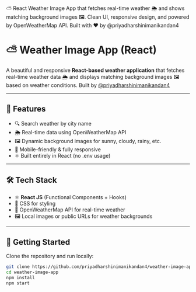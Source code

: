 ⛅ React Weather Image App that fetches real-time weather 🌦️ and shows matching background images 🖼️. Clean UI, responsive design, and powered by OpenWeatherMap API. Built with ❤️ by @priyadharshinimanikandan4


# ⛅ Weather Image App (React)

A beautiful and responsive **React-based weather application** that fetches real-time weather data 🌦️ and displays matching background images 🖼️ based on weather conditions. Built by [@priyadharshinimanikandan4](https://github.com/priyadharshinimanikandan4)

---

## 🌟 Features

- 🔍 Search weather by city name
- 🌦️ Real-time data using OpenWeatherMap API
- 🖼️ Dynamic background images for sunny, cloudy, rainy, etc.
- 📱 Mobile-friendly & fully responsive
- ⚛️ Built entirely in React (no .env usage)

---

## 🛠️ Tech Stack

- ⚛️ **React JS** (Functional Components + Hooks)
- 💅 CSS for styling
- 📡 OpenWeatherMap API for real-time weather
- 🖼️ Local images or public URLs for weather backgrounds

---

## 🚀 Getting Started

Clone the repository and run locally:

```bash
git clone https://github.com/priyadharshinimanikandan4/weather-image-app.git
cd weather-image-app
npm install
npm start
